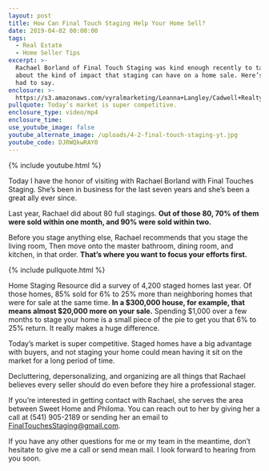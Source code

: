 ```yaml
---
layout: post
title: How Can Final Touch Staging Help Your Home Sell?
date: 2019-04-02 00:00:00
tags:
  - Real Estate
  - Home Seller Tips
excerpt: >-
  Rachael Borland of Final Touch Staging was kind enough recently to talk to me
  about the kind of impact that staging can have on a home sale. Here’s what she
  had to say.
enclosure: >-
  https://s3.amazonaws.com/vyralmarketing/Leanna+Langley/Cadwell+Realty+Group+_+How+Can+Final+Touch+Staging+Help+Your+Home+Sell_.mp4
pullquote: Today’s market is super competitive.
enclosure_type: video/mp4
enclosure_time:
use_youtube_image: false
youtube_alternate_image: /uploads/4-2-final-touch-staging-yt.jpg
youtube_code: DJRWQkwRAY0
---
```


{% include youtube.html %}

Today I have the honor of visiting with Rachael Borland with Final Touches Staging. She’s been in business for the last seven years and she’s been a great ally ever since.

Last year, Rachael did about 80 full stagings. **Out of those 80, 70% of them were sold within one month, and 90% were sold within two.&nbsp;**

Before you stage anything else, Rachael recommends that you stage the living room, Then move onto the master bathroom, dining room, and kitchen, in that order. **That’s where you want to focus your efforts first.**

{% include pullquote.html %}

Home Staging Resource did a survey of 4,200 staged homes last year. Of those homes, 85% sold for 6% to 25% more than neighboring homes that were for sale at the same time. **In a $300,000 house, for example, that means almost $20,000 more on your sale.** Spending $1,000 over a few months to stage your home is a small piece of the pie to get you that 6% to 25% return. It really makes a huge difference.

Today’s market is super competitive. Staged homes have a big advantage with buyers, and not staging your home could mean having it sit on the market for a long period of time.&nbsp;

Decluttering, depersonalizing, and organizing are all things that Rachael believes every seller should do even before they hire a professional stager.

If you’re interested in getting contact with Rachael, she serves the area between Sweet Home and Philoma. You can reach out to her by giving her a call at (541) 905-2189 or sending her an email to [FinalTouchesStaging@gmail.com](mailto:FinalTouchesStaging@gmail.com ).

If you have any other questions for me or my team in the meantime, don’t hesitate to give me a call or send mean mail. I look forward to hearing from you soon.